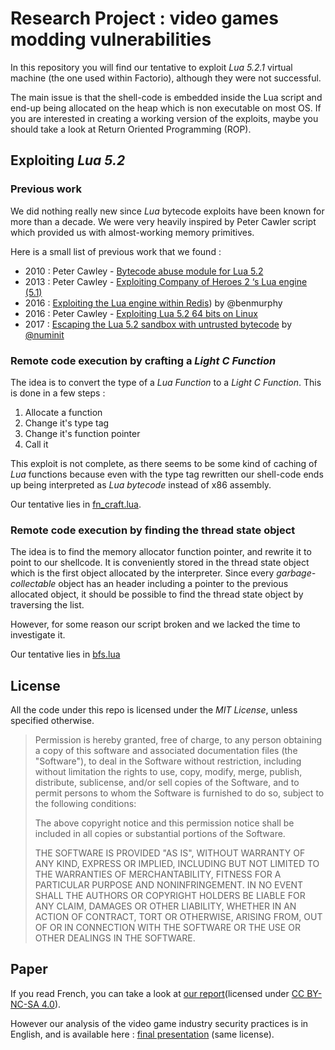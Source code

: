 # Research Project : video games modding vulnerabilities

In this repository you will find our tentative to exploit *Lua 5.2.1* virtual machine (the one used within Factorio), although they were not successful.

The main issue is that the shell-code is embedded inside the Lua script and end-up being allocated on the heap which is non executable on most OS. If you are interested in creating a working version of the exploits, maybe you should take a look at Return Oriented Programming (ROP).

## Exploiting *Lua 5.2*

### Previous work

We did nothing really new since *Lua* bytecode exploits have been known for more than a decade. We were very heavily inspired by Peter Cawler script which provided us with almost-working memory primitives.

Here is a small list of previous work that we found :

* 2010 : Peter Cawley - [Bytecode abuse module for Lua 5.2](http://www.corsix.org/lua/bytecode_abuse_0_1.lua) 
* 2013 : Peter Cawley - [Exploiting Company of Heroes 2 ‘s Lua engine (5.1)](https://gist.github.com/corsix/6575486)
* 2016 : [Exploiting the Lua engine within Redis](https://gist.github.com/benmmurphy/7d609f96deab5e297918bf9a395350e2)) by @benmurphy
* 2016 : Peter Cawley - [Exploiting Lua 5.2 64 bits on Linux](https://gist.github.com/corsix/49d770c7085e4b75f32939c6c076aad6)
* 2017 : [Escaping the Lua 5.2 sandbox with untrusted bytecode](https://apocrypha.numin.it/talks/lua_bytecode_exploitation.pdf) by [\@numinit](https://github.com/numinit)

### Remote code execution by crafting a *Light C Function*

The idea is to convert the type of a *Lua Function* to a *Light C Function*. This is done in a few steps :

1. Allocate a function
2. Change it's type tag
3. Change it's function pointer
4. Call it

This exploit is not complete, as there seems to be some kind of caching of *Lua* functions because even with the type tag rewritten our shell-code ends up being interpreted as *Lua bytecode* instead of x86 assembly.

Our tentative lies in [fn_craft.lua](./fn_craft.lua).

### Remote code execution by finding the thread state object

The idea is to find the memory allocator function pointer, and rewrite it to point to our shellcode. It is conveniently stored in the thread state object which is the first object allocated by the interpreter. Since every *garbage-collectable* object has an header including a pointer to the previous allocated object, it should be possible to find the thread state object by traversing the list.

However, for some reason our script broken and we lacked the time to investigate it.

Our tentative lies in [bfs.lua](./bfs.lua)

## License 

All the code under this repo is licensed under the *MIT License*, unless specified otherwise.

> Permission is hereby granted, free of charge, to any person obtaining a copy
> of this software and associated documentation files (the "Software"), to deal
> in the Software without restriction, including without limitation the rights
> to use, copy, modify, merge, publish, distribute, sublicense, and/or sell
> copies of the Software, and to permit persons to whom the Software is
> furnished to do so, subject to the following conditions:
> 
> The above copyright notice and this permission notice shall be included in all
> copies or substantial portions of the Software.
> 
> THE SOFTWARE IS PROVIDED "AS IS", WITHOUT WARRANTY OF ANY KIND, EXPRESS OR
> IMPLIED, INCLUDING BUT NOT LIMITED TO THE WARRANTIES OF MERCHANTABILITY,
> FITNESS FOR A PARTICULAR PURPOSE AND NONINFRINGEMENT. IN NO EVENT SHALL THE
> AUTHORS OR COPYRIGHT HOLDERS BE LIABLE FOR ANY CLAIM, DAMAGES OR OTHER
> LIABILITY, WHETHER IN AN ACTION OF CONTRACT, TORT OR OTHERWISE, ARISING FROM,
> OUT OF OR IN CONNECTION WITH THE SOFTWARE OR THE USE OR OTHER DEALINGS IN THE
> SOFTWARE.


## Paper

If you read French, you can take a look at [our report](./report/report.pdf)(licensed under [CC BY-NC-SA 4.0](https://creativecommons.org/licenses/by-nc-sa/4.0/)).

However our analysis of the video game industry security practices is in English, and is available here : [final presentation](./presentation.pdf) (same license).

